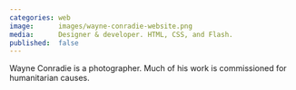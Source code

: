 ```yaml
---
categories: web
image:      images/wayne-conradie-website.png
media:      Designer & developer. HTML, CSS, and Flash.
published:  false
---
```

Wayne Conradie is a photographer. Much of his work is commissioned for
humanitarian causes.
